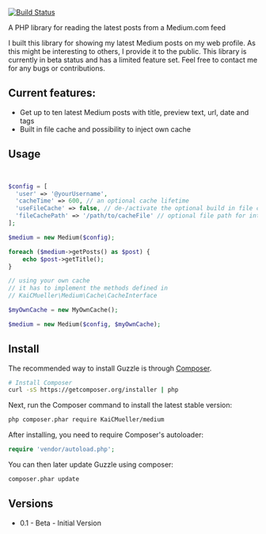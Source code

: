 [![Build Status](https://travis-ci.org/KaiCMueller/medium.svg?branch=master)](https://travis-ci.org/KaiCMueller/medium)

A PHP library for reading the latest posts from a Medium.com feed

I built this library for showing my latest Medium posts on my web profile. As this might be interesting to others, I provide it to the public. This library is currently in beta status and has a limited feature set. Feel free to contact me for any bugs or contributions.

## Current features: 

* Get up to ten latest Medium posts with title, preview text, url, date and tags
* Built in file cache and possibility to inject own cache

## Usage

```php


$config = [
  'user' => '@yourUsername',
  'cacheTime' => 600, // an optional cache lifetime
  'useFileCache' => false, // de-/activate the optional build in file cache
  'fileCachePath' => '/path/to/cacheFile' // optional file path for internal file cache
];

$medium = new Medium($config); 

foreach ($medium->getPosts() as $post) {
    echo $post->getTitle();
}

// using your own cache
// it has to implement the methods defined in
// KaiCMueller\Medium\Cache\CacheInterface

$myOwnCache = new MyOwnCache();

$medium = new Medium($config, $myOwnCache); 


```

## Install

The recommended way to install Guzzle is through
[Composer](http://getcomposer.org).

```bash
# Install Composer
curl -sS https://getcomposer.org/installer | php
```

Next, run the Composer command to install the latest stable version:

```bash
php composer.phar require KaiCMueller/medium
```

After installing, you need to require Composer's autoloader:

```php
require 'vendor/autoload.php';
```

You can then later update Guzzle using composer:

 ```bash
composer.phar update
 ```
 
 
## Versions

* 0.1 - Beta - Initial Version
